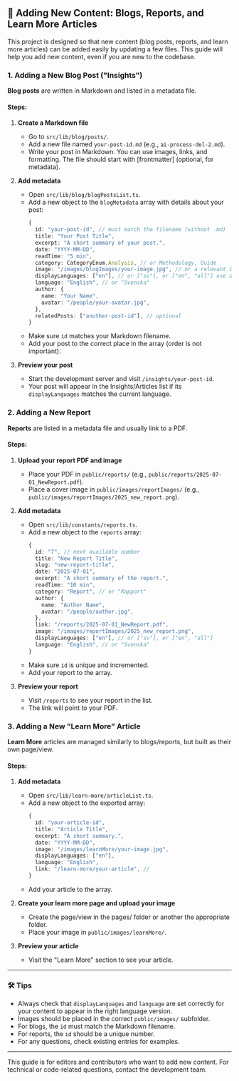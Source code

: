 ## 📝 Adding New Content: Blogs, Reports, and Learn More Articles

This project is designed so that new content (blog posts, reports, and learn more articles) can be added easily by updating a few files. This guide will help you add new content, even if you are new to the codebase.

### 1. Adding a New Blog Post ("Insights")

**Blog posts** are written in Markdown and listed in a metadata file.

#### Steps:
1. **Create a Markdown file**
   - Go to `src/lib/blog/posts/`.
   - Add a new file named `your-post-id.md` (e.g., `ai-process-del-2.md`).
   - Write your post in Markdown. You can use images, links, and formatting. The file should start with [frontmatter] (optional, for metadata).

2. **Add metadata**
   - Open `src/lib/blog/blogPostsList.ts`.
   - Add a new object to the `blogMetadata` array with details about your post:
     ```ts
     {
       id: "your-post-id", // must match the filename (without .md)
       title: "Your Post Title",
       excerpt: "A short summary of your post.",
       date: "YYYY-MM-DD",
       readTime: "5 min",
       category: CategoryEnum.Analysis, // or Methodology, Guide
       image: "/images/blogImages/your-image.jpg", // or a relevant image path
       displayLanguages: ["en"], // or ["sv"], or ["en", "all"] use all if you want it to show regardless of user's langugage
       language: "English", // or "Svenska"
       author: {
         name: "Your Name",
         avatar: "/people/your-avatar.jpg",
       },
       relatedPosts: ["another-post-id"], // optional
     }
     ```
   - Make sure `id` matches your Markdown filename.
   - Add your post to the correct place in the array (order is not important).

3. **Preview your post**
   - Start the development server and visit `/insights/your-post-id`.
   - Your post will appear in the Insights/Articles list if its `displayLanguages` matches the current language.

### 2. Adding a New Report

**Reports** are listed in a metadata file and usually link to a PDF.

#### Steps:
1. **Upload your report PDF and image**
   - Place your PDF in `public/reports/` (e.g., `public/reports/2025-07-01_NewReport.pdf`).
   - Place a cover image in `public/images/reportImages/` (e.g., `public/images/reportImages/2025_new_report.png`).

2. **Add metadata**
   - Open `src/lib/constants/reports.ts`.
   - Add a new object to the `reports` array:
     ```ts
     {
       id: "7", // next available number
       title: "New Report Title",
       slug: "new-report-title",
       date: "2025-07-01",
       excerpt: "A short summary of the report.",
       readTime: "10 min",
       category: "Report", // or "Rapport"
       author: {
         name: "Author Name",
         avatar: "/people/author.jpg",
       },
       link: "/reports/2025-07-01_NewReport.pdf",
       image: "/images/reportImages/2025_new_report.png",
       displayLanguages: ["en"], // or ["sv"], or ["en", "all"]
       language: "English", // or "Svenska"
     }
     ```
   - Make sure `id` is unique and incremented.
   - Add your report to the array.

3. **Preview your report**
   - Visit `/reports` to see your report in the list.
   - The link will point to your PDF.

### 3. Adding a New "Learn More" Article

**Learn More** articles are managed similarly to blogs/reports, but built as their own page/view.

#### Steps:
1. **Add metadata**
   - Open `src/lib/learn-more/articleList.ts`.
   - Add a new object to the exported array:
     ```ts
     {
       id: "your-article-id",
       title: "Article Title",
       excerpt: "A short summary.",
       date: "YYYY-MM-DD",
       image: "/images/learnMore/your-image.jpg",
       displayLanguages: ["en"],
       language: "English",
       link: "/learn-more/your-article", //
     }
     ```
   - Add your article to the array.

2. **Create your learn more page and upload your image**
   - Create the page/view in the pages/ folder or another the appropriate folder.
   - Place your image in `public/images/learnMore/`.

3. **Preview your article**
   - Visit the "Learn More" section to see your article.

---

### 🛠️ Tips
- Always check that `displayLanguages` and `language` are set correctly for your content to appear in the right language version.
- Images should be placed in the correct `public/images/` subfolder.
- For blogs, the `id` must match the Markdown filename.
- For reports, the `id` should be a unique number.
- For any questions, check existing entries for examples.

---

This guide is for editors and contributors who want to add new content. For technical or code-related questions, contact the development team.

